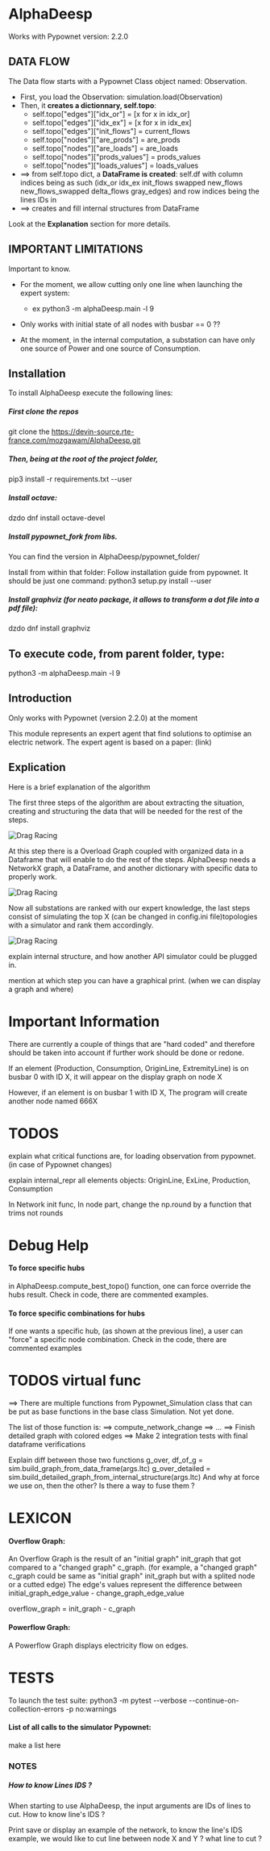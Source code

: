 # AlphaDeesp
Works with Pypownet version: 2.2.0

## DATA FLOW
The Data flow starts with a Pypownet Class object named: Observation.
* First, you load the Observation: simulation.load(Observation)
* Then, it **creates a dictionnary, self.topo**:
    * self.topo["edges"]["idx_or"] = [x for x in idx_or]
    * self.topo["edges"]["idx_ex"] = [x for x in idx_ex]
    * self.topo["edges"]["init_flows"] = current_flows
    * self.topo["nodes"]["are_prods"] = are_prods
    * self.topo["nodes"]["are_loads"] = are_loads
    * self.topo["nodes"]["prods_values"] = prods_values
    * self.topo["nodes"]["loads_values"] = loads_values
* ==> from self.topo dict, a **DataFrame is created**: self.df with column indices being as such (idx_or  idx_ex  init_flows
  swapped  new_flows new_flows_swapped  delta_flows  gray_edges) and row indices being the lines IDs in 
* ==> creates and fill internal structures from DataFrame

Look at the **Explanation** section for more details.
    
## IMPORTANT LIMITATIONS
Important to know.

* For the moment, we allow cutting only one line when launching the expert system: 
    * ex python3 -m alphaDeesp.main -l 9

* Only works with initial state of all nodes with busbar == 0 ??

* At the moment, in the internal computation, a substation can have only one source of Power and one source of Consumption.



## Installation
To install AlphaDeesp execute the following lines: 
##### First clone the repos
git clone the https://devin-source.rte-france.com/mozgawam/AlphaDeesp.git

##### Then, being at the root of the project folder,
pip3 install -r requirements.txt --user

##### Install octave:
dzdo dnf install octave-devel

##### Install pypownet_fork from libs.
You can find the version in AlphaDeesp/pypownet_folder/

Install from within that folder: 
Follow installation guide from pypownet. It should be just one command: 
python3 setup.py install --user

##### Install graphviz (for neato package, it allows to transform a dot file into a pdf file):
dzdo dnf install graphviz


## To execute code, from parent folder, type:
python3 -m alphaDeesp.main -l 9 


## Introduction
Only works with Pypownet (version 2.2.0) at the moment

This module represents an expert agent that find solutions to optimise an electric network. The expert agent is based
on a paper: (link)


## Explication
Here is a brief explanation of the algorithm

The first three steps of the algorithm are about extracting the situation, creating and structuring the data
that will be needed for the rest of the steps.

![Drag Racing](./alphaDeesp/ressources/first_line_algorithm_es_.png)

At this step there is a Overload Graph coupled with organized data in a Dataframe that will enable to do the rest of the steps.
AlphaDeesp needs a NetworkX graph, a DataFrame, and another dictionary with specific data to properly work.

![Drag Racing](./alphaDeesp/ressources/second_line_algorithm_es_.png)

Now all substations are ranked with our expert knowledge, the last steps consist of simulating the top X 
(can be changed in config.ini file)topologies with a simulator and rank them accordingly. 

![Drag Racing](./alphaDeesp/ressources/third_line_algorithm_es_.png)


explain internal structure, and how another API simulator could be plugged in.

mention at which step you can have a graphical print. (when we can display a graph and where)


# Important Information
There are currently a couple of things that are "hard coded" and therefore should be taken into account if
further work should be done or redone.

If an element (Production, Consumption, OriginLine, ExtremityLine) is on busbar 0 with ID X, 
it will appear on the display graph on node X

However, if an element is on busbar 1 with ID X,
The program will create another node named 666X

# TODOS
explain what critical functions are, for loading observation from pypownet. (in case of Pypownet changes)

explain internal_repr
all elements objects: OriginLine, ExLine, Production, Consumption

In Network init func, In node part, change the np.round by a function that trims not rounds


# Debug Help
#### To force specific hubs
in AlphaDeesp.compute_best_topo() function, one can force override the hubs result. Check in code, there are
commented examples.

#### To force specific combinations for hubs
If one wants a specific hub, (as shown at the previous line), a user can "force" a specific node combination.
Check in the code, there are commented examples


# TODOS virtual func
==> There are multiple functions from Pypownet_Simulation class that can be put as base functions in the base class 
Simulation. Not yet done.

The list of those function is:
==> compute_network_change 
==> ...
==> Finish detailed graph with colored edges
==> Make 2 integration tests with final dataframe verifications

Explain diff between those two functions
    g_over, df_of_g = sim.build_graph_from_data_frame(args.ltc)
    g_over_detailed = sim.build_detailed_graph_from_internal_structure(args.ltc)
And why at force we use on, then the other? 
Is there a way to fuse them ?
    

# LEXICON

#### Overflow Graph:
An Overflow Graph is the result of an "initial graph" init_graph that got compared to a "changed graph" c_graph.
(for example, a "changed graph" c_graph could be same as "initial graph" init_graph but with a splited node or a cutted
 edge) The edge's values represent the difference between initial_graph_edge_value - change_graph_edge_value

overflow_graph = init_graph - c_graph

#### Powerflow Graph:
A Powerflow Graph displays electricity flow on edges.

# TESTS
To launch the test suite: python3 -m pytest --verbose --continue-on-collection-errors -p no:warnings


#### List of all calls to the simulator Pypownet:
make a list here




### NOTES

##### How to know Lines IDS ?
When starting to use AlphaDeesp, the input arguments are IDs of lines to cut.
How to know line's IDS ?

Print save or display an example of the network, to know the line's IDS
example, we would like to cut line between node X and Y ? what line to cut ?

